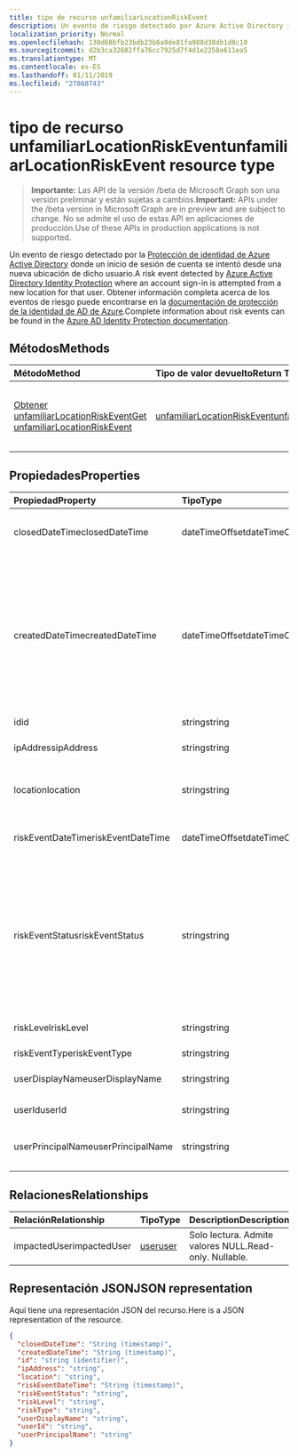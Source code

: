 ```yaml
---
title: tipo de recurso unfamiliarLocationRiskEvent
description: Un evento de riesgo detectado por Azure Active Directory identidad protección donde un inicio de sesión de cuenta se intentó desde una nueva ubicación de dicho usuario. Obtener información completa acerca de los eventos de riesgo puede encontrarse en la documentación de protección de la identidad de AD de Azure.
localization_priority: Normal
ms.openlocfilehash: 130d68bfb23bdb23b6a9de81fa988d38db1d8c10
ms.sourcegitcommit: d2b3ca32602ffa76cc7925d7f4d1e2258e611ea5
ms.translationtype: MT
ms.contentlocale: es-ES
ms.lasthandoff: 01/11/2019
ms.locfileid: "27868743"
---
```

# <a name="unfamiliarlocationriskevent-resource-type"></a><span data-ttu-id="e9a10-104">tipo de recurso unfamiliarLocationRiskEvent</span><span class="sxs-lookup"><span data-stu-id="e9a10-104">unfamiliarLocationRiskEvent resource type</span></span>

> <span data-ttu-id="e9a10-105">**Importante:** Las API de la versión /beta de Microsoft Graph son una versión preliminar y están sujetas a cambios.</span><span class="sxs-lookup"><span data-stu-id="e9a10-105">**Important:** APIs under the /beta version in Microsoft Graph are in preview and are subject to change.</span></span> <span data-ttu-id="e9a10-106">No se admite el uso de estas API en aplicaciones de producción.</span><span class="sxs-lookup"><span data-stu-id="e9a10-106">Use of these APIs in production applications is not supported.</span></span>

<span data-ttu-id="e9a10-107">Un evento de riesgo detectado por la [Protección de identidad de Azure Active Directory](https://azure.microsoft.com/en-us/documentation/articles/active-directory-identityprotection/) donde un inicio de sesión de cuenta se intentó desde una nueva ubicación de dicho usuario.</span><span class="sxs-lookup"><span data-stu-id="e9a10-107">A risk event detected by [Azure Active Directory Identity Protection](https://azure.microsoft.com/en-us/documentation/articles/active-directory-identityprotection/) where an account sign-in is attempted from a new location for that user.</span></span> <span data-ttu-id="e9a10-108">Obtener información completa acerca de los eventos de riesgo puede encontrarse en la [documentación de protección de la identidad de AD de Azure](https://azure.microsoft.com/en-us/documentation/articles/active-directory-identityprotection-risk-events-types/).</span><span class="sxs-lookup"><span data-stu-id="e9a10-108">Complete information about risk events can be found in the [Azure AD Identity Protection documentation](https://azure.microsoft.com/en-us/documentation/articles/active-directory-identityprotection-risk-events-types/).</span></span>


## <a name="methods"></a><span data-ttu-id="e9a10-109">Métodos</span><span class="sxs-lookup"><span data-stu-id="e9a10-109">Methods</span></span>

| <span data-ttu-id="e9a10-110">Método</span><span class="sxs-lookup"><span data-stu-id="e9a10-110">Method</span></span>           | <span data-ttu-id="e9a10-111">Tipo de valor devuelto</span><span class="sxs-lookup"><span data-stu-id="e9a10-111">Return Type</span></span>    |<span data-ttu-id="e9a10-112">Descripción</span><span class="sxs-lookup"><span data-stu-id="e9a10-112">Description</span></span>|
|:---------------|:--------|:----------|
|[<span data-ttu-id="e9a10-113">Obtener unfamiliarLocationRiskEvent</span><span class="sxs-lookup"><span data-stu-id="e9a10-113">Get unfamiliarLocationRiskEvent</span></span>](../api/unfamiliarlocationriskevent-get.md) | [<span data-ttu-id="e9a10-114">unfamiliarLocationRiskEvent</span><span class="sxs-lookup"><span data-stu-id="e9a10-114">unfamiliarLocationRiskEvent</span></span>](unfamiliarlocationriskevent.md) |<span data-ttu-id="e9a10-115">Leer las propiedades y las relaciones del objeto unfamiliarLocationRiskEvent.</span><span class="sxs-lookup"><span data-stu-id="e9a10-115">Read properties and relationships of unfamiliarLocationRiskEvent object.</span></span>|

## <a name="properties"></a><span data-ttu-id="e9a10-116">Propiedades</span><span class="sxs-lookup"><span data-stu-id="e9a10-116">Properties</span></span>
| <span data-ttu-id="e9a10-117">Propiedad</span><span class="sxs-lookup"><span data-stu-id="e9a10-117">Property</span></span>     | <span data-ttu-id="e9a10-118">Tipo</span><span class="sxs-lookup"><span data-stu-id="e9a10-118">Type</span></span>   |<span data-ttu-id="e9a10-119">Description</span><span class="sxs-lookup"><span data-stu-id="e9a10-119">Description</span></span>|
|:---------------|:--------|:----------|
|<span data-ttu-id="e9a10-120">closedDateTime</span><span class="sxs-lookup"><span data-stu-id="e9a10-120">closedDateTime</span></span>|<span data-ttu-id="e9a10-121">dateTimeOffset</span><span class="sxs-lookup"><span data-stu-id="e9a10-121">dateTimeOffset</span></span>| <span data-ttu-id="e9a10-122">La fecha y hora en que se ha cerrado el evento de riesgo</span><span class="sxs-lookup"><span data-stu-id="e9a10-122">The date and time that the risk event was closed</span></span>|
|<span data-ttu-id="e9a10-123">createdDateTime</span><span class="sxs-lookup"><span data-stu-id="e9a10-123">createdDateTime</span></span>|<span data-ttu-id="e9a10-124">dateTimeOffset</span><span class="sxs-lookup"><span data-stu-id="e9a10-124">dateTimeOffset</span></span>| <span data-ttu-id="e9a10-125">La fecha y hora en que se creó el evento de riesgo.</span><span class="sxs-lookup"><span data-stu-id="e9a10-125">The date and time that the risk event was created.</span></span> <span data-ttu-id="e9a10-126">Siempre es mayor o igual que la fecha y hora del evento riesgo propio.</span><span class="sxs-lookup"><span data-stu-id="e9a10-126">This is always greater than or equal to the datetime of the risk event itself.</span></span> <span data-ttu-id="e9a10-127">Ésta es la propiedad correcta para utilizar como filtro al consultar los eventos de riesgo.</span><span class="sxs-lookup"><span data-stu-id="e9a10-127">This is the correct property to use as a filter when querying risk events.</span></span>|
|<span data-ttu-id="e9a10-128">id</span><span class="sxs-lookup"><span data-stu-id="e9a10-128">id</span></span>|<span data-ttu-id="e9a10-129">string</span><span class="sxs-lookup"><span data-stu-id="e9a10-129">string</span></span>| <span data-ttu-id="e9a10-130">Solo lectura</span><span class="sxs-lookup"><span data-stu-id="e9a10-130">Read-only</span></span>|
|<span data-ttu-id="e9a10-131">ipAddress</span><span class="sxs-lookup"><span data-stu-id="e9a10-131">ipAddress</span></span>|<span data-ttu-id="e9a10-132">string</span><span class="sxs-lookup"><span data-stu-id="e9a10-132">string</span></span>| <span data-ttu-id="e9a10-133">La dirección IP de inicio de sesión de</span><span class="sxs-lookup"><span data-stu-id="e9a10-133">The IP address of the sign-in</span></span>|
|<span data-ttu-id="e9a10-134">location</span><span class="sxs-lookup"><span data-stu-id="e9a10-134">location</span></span>|<span data-ttu-id="e9a10-135">string</span><span class="sxs-lookup"><span data-stu-id="e9a10-135">string</span></span>| <span data-ttu-id="e9a10-136">La ubicación que se adjunta a la dirección IP de inicio de sesión de</span><span class="sxs-lookup"><span data-stu-id="e9a10-136">The location attached to the IP address of the sign-in</span></span>|
|<span data-ttu-id="e9a10-137">riskEventDateTime</span><span class="sxs-lookup"><span data-stu-id="e9a10-137">riskEventDateTime</span></span>|<span data-ttu-id="e9a10-138">dateTimeOffset</span><span class="sxs-lookup"><span data-stu-id="e9a10-138">dateTimeOffset</span></span>| <span data-ttu-id="e9a10-139">Fecha y hora en que se produjo el evento de riesgo</span><span class="sxs-lookup"><span data-stu-id="e9a10-139">The date and time when the risk event occurred</span></span>|
|<span data-ttu-id="e9a10-140">riskEventStatus</span><span class="sxs-lookup"><span data-stu-id="e9a10-140">riskEventStatus</span></span>|<span data-ttu-id="e9a10-141">string</span><span class="sxs-lookup"><span data-stu-id="e9a10-141">string</span></span>| <span data-ttu-id="e9a10-142">Los valores posibles son: `active`, `remediated`, `dismissedAsFixed`, `dismissedAsFalsePositive`, `dismissedAsIgnore`, `loginBlocked`, `closedMfaAuto` y `closedMultipleReasons`.</span><span class="sxs-lookup"><span data-stu-id="e9a10-142">Possible values are: `active`, `remediated`, `dismissedAsFixed`, `dismissedAsFalsePositive`, `dismissedAsIgnore`, `loginBlocked`, `closedMfaAuto`, `closedMultipleReasons`.</span></span>|
|<span data-ttu-id="e9a10-143">riskLevel</span><span class="sxs-lookup"><span data-stu-id="e9a10-143">riskLevel</span></span>|<span data-ttu-id="e9a10-144">string</span><span class="sxs-lookup"><span data-stu-id="e9a10-144">string</span></span>| <span data-ttu-id="e9a10-145">Los valores posibles son: `low`, `medium` y `high`.</span><span class="sxs-lookup"><span data-stu-id="e9a10-145">Possible values are: `low`, `medium`, `high`.</span></span>|
|<span data-ttu-id="e9a10-146">riskEventType</span><span class="sxs-lookup"><span data-stu-id="e9a10-146">riskEventType</span></span>|<span data-ttu-id="e9a10-147">string</span><span class="sxs-lookup"><span data-stu-id="e9a10-147">string</span></span>| <span data-ttu-id="e9a10-148">El tipo de riesgo</span><span class="sxs-lookup"><span data-stu-id="e9a10-148">The type of risk</span></span>|
|<span data-ttu-id="e9a10-149">userDisplayName</span><span class="sxs-lookup"><span data-stu-id="e9a10-149">userDisplayName</span></span>|<span data-ttu-id="e9a10-150">string</span><span class="sxs-lookup"><span data-stu-id="e9a10-150">string</span></span>| <span data-ttu-id="e9a10-151">El nombre del usuario en riesgo</span><span class="sxs-lookup"><span data-stu-id="e9a10-151">The name of the user at risk</span></span>|
|<span data-ttu-id="e9a10-152">userId</span><span class="sxs-lookup"><span data-stu-id="e9a10-152">userId</span></span>|<span data-ttu-id="e9a10-153">string</span><span class="sxs-lookup"><span data-stu-id="e9a10-153">string</span></span>| <span data-ttu-id="e9a10-154">El identificador del usuario en riesgo</span><span class="sxs-lookup"><span data-stu-id="e9a10-154">The id of the user at risk</span></span>|
|<span data-ttu-id="e9a10-155">userPrincipalName</span><span class="sxs-lookup"><span data-stu-id="e9a10-155">userPrincipalName</span></span>|<span data-ttu-id="e9a10-156">string</span><span class="sxs-lookup"><span data-stu-id="e9a10-156">string</span></span>| <span data-ttu-id="e9a10-157">El nombre principal de usuario del usuario en riesgo</span><span class="sxs-lookup"><span data-stu-id="e9a10-157">The user principal name of the user at risk</span></span>|

## <a name="relationships"></a><span data-ttu-id="e9a10-158">Relaciones</span><span class="sxs-lookup"><span data-stu-id="e9a10-158">Relationships</span></span>
| <span data-ttu-id="e9a10-159">Relación</span><span class="sxs-lookup"><span data-stu-id="e9a10-159">Relationship</span></span> | <span data-ttu-id="e9a10-160">Tipo</span><span class="sxs-lookup"><span data-stu-id="e9a10-160">Type</span></span>   |<span data-ttu-id="e9a10-161">Description</span><span class="sxs-lookup"><span data-stu-id="e9a10-161">Description</span></span>|
|:---------------|:--------|:----------|
|<span data-ttu-id="e9a10-162">impactedUser</span><span class="sxs-lookup"><span data-stu-id="e9a10-162">impactedUser</span></span>|[<span data-ttu-id="e9a10-163">user</span><span class="sxs-lookup"><span data-stu-id="e9a10-163">user</span></span>](user.md)| <span data-ttu-id="e9a10-p105">Solo lectura. Admite valores NULL.</span><span class="sxs-lookup"><span data-stu-id="e9a10-p105">Read-only. Nullable.</span></span>|

## <a name="json-representation"></a><span data-ttu-id="e9a10-166">Representación JSON</span><span class="sxs-lookup"><span data-stu-id="e9a10-166">JSON representation</span></span>

<span data-ttu-id="e9a10-167">Aquí tiene una representación JSON del recurso.</span><span class="sxs-lookup"><span data-stu-id="e9a10-167">Here is a JSON representation of the resource.</span></span>

<!-- {
  "blockType": "resource",
  "optionalProperties": [

  ],
  "@odata.type": "microsoft.graph.unfamiliarLocationRiskEvent"
}-->

```json
{
  "closedDateTime": "String (timestamp)",
  "createdDateTime": "String (timestamp)",
  "id": "string (identifier)",
  "ipAddress": "string",
  "location": "string",
  "riskEventDateTime": "String (timestamp)",
  "riskEventStatus": "string",
  "riskLevel": "string",
  "riskType": "string",
  "userDisplayName": "string",
  "userId": "string",
  "userPrincipalName": "string"
}

```

<!-- uuid: 8fcb5dbc-d5aa-4681-8e31-b001d5168d79
2015-10-25 14:57:30 UTC -->
<!-- {
  "type": "#page.annotation",
  "description": "unfamiliarLocationRiskEvent resource",
  "keywords": "",
  "section": "documentation",
  "tocPath": ""
}-->
